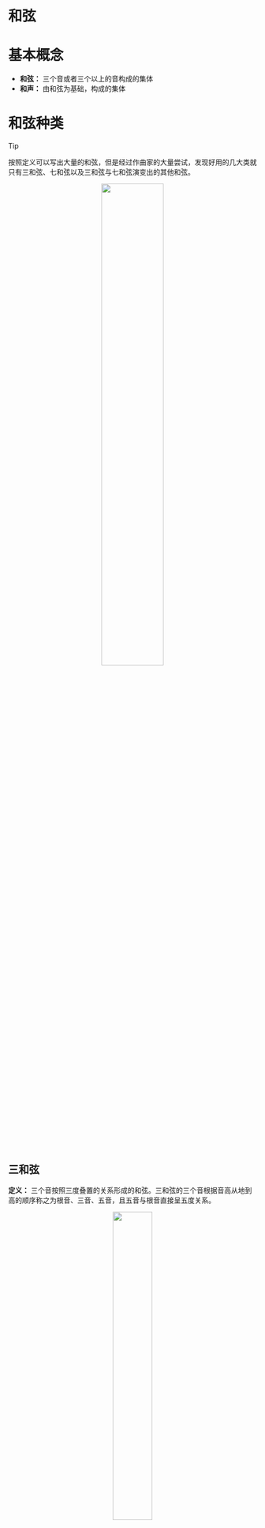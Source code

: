 # 和弦

# 基本概念 

- **和弦：** 三个音或者三个以上的音构成的集体
- **和声：** 由和弦为基础，构成的集体


# 和弦种类

> [!tip]
> 按照定义可以写出大量的和弦，但是经过作曲家的大量尝试，发现好用的几大类就只有三和弦、七和弦以及三和弦与七和弦演变出的其他和弦。

<p style="text-align:center;"><img src="../../image/foundation/chords.jpg" width="50%" align="middle" /></p>

## 三和弦

**定义：** 三个音按照三度叠置的关系形成的和弦。三和弦的三个音根据音高从地到高的顺序称之为根音、三音、五音，且五音与根音直接呈五度关系。

<p style="text-align:center;"><img src="../../image/foundation/chordThree.jpg" width="40%" align="middle" /></p>

同样经过作曲家的大量尝试，三和弦中常用的也只有四个和弦，即大三和弦、小三和弦、增三和弦、减三和弦。

- 大三和弦：三音与根音是大三度、三音与五音是小三度。相对明亮、温馨
    <p style="text-align:center;"><img src="../../image/foundation/majorTriad.jpg" width="40%" align="middle" /></p>

- 小三和弦：三音与根音是小三度、三音与五音是大三度。相对黯淡、忧伤

    <p style="text-align:center;"><img src="../../image/foundation/minorTriad.jpg" width="40%" align="middle" /></p>

- 增三和弦：三音与根音是大三度、三音与五音是大三度。相对紧张、压抑，因为五音与根音呈增五度关系，属于不协和音程
    <p style="text-align:center;"><img src="../../image/foundation/augmentTraid.jpg" width="40%" align="middle" /></p>
- 减三和弦：三音与根音是小三度、三音与五音是小三度。相对紧张、压抑，因为五音与根音呈减五度关系，属于不协和音程
    <p style="text-align:center;"><img src="../../image/foundation/diminishedTriad.jpg" width="40%" align="middle" /></p>

## 三和弦转位

- 第一转位：根音转位，低音与根音为六度，也称之为「六和弦」
- 第二转位：根音与三音转位，低音与根音为四度，低音与三音为六度，也称之为「四六和弦」
- 转位的修饰词与原位保持一致，例如大三和弦的第二转位就是大四六和弦

<p style="text-align:center;"><img src="../../image/foundation/inversionTriad.jpg" width="75%" align="middle" /></p>

## 七和弦

**定义：** 四个音按照三度叠置的关系构成的和弦。

<p style="text-align:center;"><img src="../../image/foundation/seventhChord.jpg" width="35%" align="middle" /></p>

**命名：** AB七和弦
- A: 根三五音形成的是A三和弦
- B：根音与七音构成B七度

<p style="text-align:center;"><img src="../../image/foundation/seventhChordName.jpg" width="65%" align="middle" /></p>

<p style="text-align:center;"><img src="../../image/foundation/seventhChords.jpg" width="75%" align="middle" /></p>

**大七升五和弦：** 将五音降低半音就是大七和弦，因此可以将增大和弦说成是大七升五和弦。小七降五和弦同理，小七和弦的五音降低半音就是减小七和弦。

<p style="text-align:center;"><img src="../../image/foundation/sevenUpFive.jpg" width="50%" align="middle" /></p>

## 七和弦转位

**命名**：低音与七音、根音的度数来命名

<p style="text-align:center;"><img src="../../image/foundation/inversionSeventh.jpg" width="75%" align="middle" /></p>

转位首先转根音，由于根音与七音相差七度，转位后根音肯定和七音挨着，且相差两度，因此要确定转位后的根音，肯定要去找呈两度的音。

<p style="text-align:center;"><img src="../../image/foundation/judgSeventhInversion.jpg" width="65%" align="middle" /></p>

# 和弦标记

## 和弦固定标记法

- 四种三和弦标记：
    <p style="text-align:center;"><img src="../../image/foundation/triadSign1.jpg" width="50%" align="middle" /></p>

- 七种七和弦标记：
    <p style="text-align:center;"><img src="../../image/foundation/seventhSign1.jpg" width="75%" align="middle" /></p>

- slash和弦：和弦名 / 低音。用于表示三和弦与七和弦的转位和弦
    <p style="text-align:center;"><img src="../../image/foundation/slash.jpg" width="75%" align="middle" /></p>

# 广义和弦

上文介绍的所有和弦都是狭义上的和弦定义，广义的和弦只看两部分：**构成音 + 低音**，构成音由狭义和弦定义所确定

<p style="text-align:center;"><img src="../../image/foundation/generializedChord.jpg" width="75%" align="middle" /></p>

在引入广义和弦的定义后，转位在构建和声就有了很大的作用
1. 和弦的声部变化更加流畅
2. 低音线条的构造

<p style="text-align:center;"><img src="../../image/foundation/inversion.jpg" width="50%" align="middle" /></p>

# 和弦织体

- 柱式织体
    <p style="text-align:center;"><img src="../../image/foundation/texture1.jpg" width="75%" align="middle" /></p>
- 分解织体
    <p style="text-align:center;"><img src="../../image/foundation/texture2.jpg" width="75%" align="middle" /></p>
    